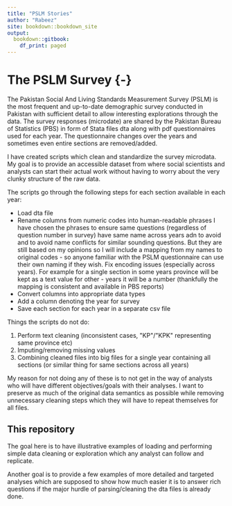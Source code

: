 ```yaml
--- 
title: "PSLM Stories"
author: "Rabeez"
site: bookdown::bookdown_site
output:
  bookdown::gitbook:
    df_print: paged
---
```




# The PSLM Survey {-}

The Pakistan Social And Living Standards Measurement Survey (PSLM) is the most frequent and up-to-date demographic survey conducted in Pakistan with sufficient detail to allow interesting explorations through the data. The survey responses (microdate) are shared by the Pakistan Bureau of Statistics (PBS) in form of Stata files dta along with pdf questionnaires used for each year. The questionnaire changes over the years and sometimes even entire sections are removed/added.

I have created scripts which clean and standardize the survey microdata. My goal is to provide an accessible dataset from where social scientists and analysts can start their actual work without having to worry about the very clunky structure of the raw data.

The scripts go through the following steps for each section available in each year:

- Load dta file
- Rename columns from numeric codes into human-readable phrases
I have chosen the phrases to ensure same questions (regardless of question number in survey) have same name across years adn to avoid and to avoid name conflicts for similar sounding questions. But they are still based on my opinions so I will include a mapping from my names to original codes - so anyone familiar with the PSLM questionnaire can use their own naming if they wish.
Fix encoding issues (especially across years). For example for a single section in some years province will be kept as a text value for other - years it will be a number (thankfully the mapping is consistent and available in PBS reports)
- Convert columns into appropriate data types
- Add a column denoting the year for survey
- Save each section for each year in a separate csv file

Things the scripts do not do:
1. Perform text cleaning (inconsistent cases, "KP"/"KPK" representing same province etc)
2. Imputing/removing missing values
3. Combining cleaned files into big files for a single year containing all sections (or similar thing for same sections across all years)

My reason for not doing any of these is to not get in the way of analysts who will have different objectives/goals with their analyses. I want to preserve as much of the original data semantics as possible while removing unnecessary cleaning steps which they will have to repeat themselves for all files.

## This repository

The goal here is to have illustrative examples of loading and performing simple data cleaning or exploration which any analyst can follow and replicate. 

Another goal is to provide a few examples of more detailed and targeted analyses which are supposed to show how much easier it is to answer rich questions if the major hurdle of parsing/cleaning the dta files is already done. 
